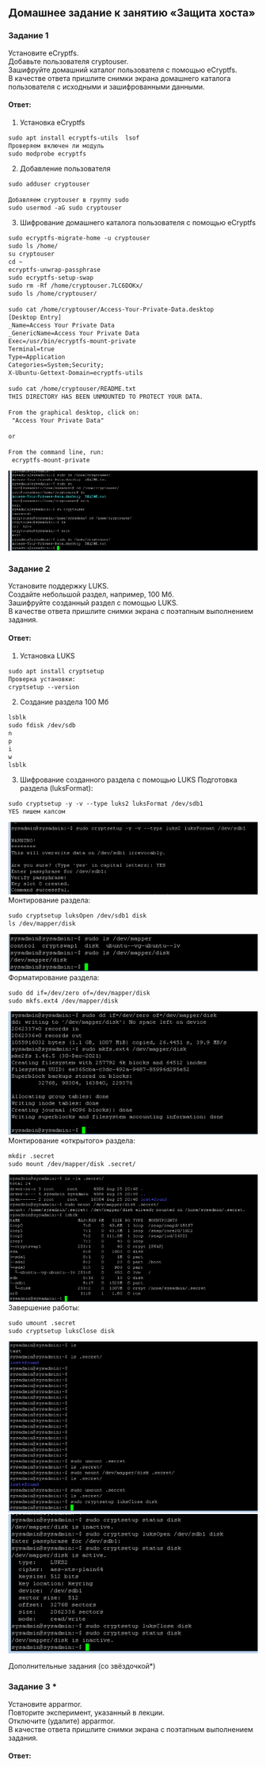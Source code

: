 ## Домашнее задание к занятию «Защита хоста»  

### Задание 1  
Установите eCryptfs.  
Добавьте пользователя cryptouser.  
Зашифруйте домашний каталог пользователя с помощью eCryptfs.  
В качестве ответа пришлите снимки экрана домашнего каталога пользователя с исходными и зашифрованными данными.  

#### Ответ:  
1. Установка eCryptfs  
```
sudo apt install ecryptfs-utils  lsof
Проверяем включен ли модуль
sudo modprobe ecryptfs
```
2. Добавление пользователя
```
sudo adduser cryptouser

Добавляем cryptouser в группу sudo
sudo usermod -aG sudo cryptouser
```
3. Шифрование домашнего каталога пользователя с помощью eCryptfs  
```
sudo ecryptfs-migrate-home -u cryptouser
sudo ls /home/
su cryptouser
cd ~
ecryptfs-unwrap-passphrase
sudo ecryptfs-setup-swap
sudo rm -Rf /home/cryptouser.7LC6DOKx/
sudo ls /home/cryptouser/

sudo cat /home/cryptouser/Access-Your-Private-Data.desktop
[Desktop Entry]
_Name=Access Your Private Data
_GenericName=Access Your Private Data
Exec=/usr/bin/ecryptfs-mount-private
Terminal=true
Type=Application
Categories=System;Security;
X-Ubuntu-Gettext-Domain=ecryptfs-utils

sudo cat /home/cryptouser/README.txt
THIS DIRECTORY HAS BEEN UNMOUNTED TO PROTECT YOUR DATA.

From the graphical desktop, click on:
 "Access Your Private Data"

or

From the command line, run:
 ecryptfs-mount-private
```
![](https://github.com/networksuperman/netology_dev_ops/blob/main/vuln_and_attacks/img/13_2_1.png)  

### Задание 2  
Установите поддержку LUKS.  
Создайте небольшой раздел, например, 100 Мб.  
Зашифруйте созданный раздел с помощью LUKS.  
В качестве ответа пришлите снимки экрана с поэтапным выполнением задания.  

#### Ответ:  
1. Установка LUKS  
```
sudo apt install cryptsetup 
Проверка установки:
cryptsetup --version
```
2. Создание раздела 100 Мб  
```
lsblk
sudo fdisk /dev/sdb
n
p
i
w
lsblk
```
3. Шифрование созданного раздела с помощью LUKS
Подготовка раздела (luksFormat):
```
sudo cryptsetup -y -v --type luks2 luksFormat /dev/sdb1
YES пишем капсом
```
![](https://github.com/networksuperman/netology_dev_ops/blob/main/vuln_and_attacks/img/13_2_2_1.png)  
Монтирование раздела:  
```
sudo cryptsetup luksOpen /dev/sdb1 disk
ls /dev/mapper/disk
```
![](https://github.com/networksuperman/netology_dev_ops/blob/main/vuln_and_attacks/img/13_2_2_2.png)  
Форматирование раздела:  
```
sudo dd if=/dev/zero of=/dev/mapper/disk
sudo mkfs.ext4 /dev/mapper/disk 
```
![](https://github.com/networksuperman/netology_dev_ops/blob/main/vuln_and_attacks/img/13_2_2_3.png)  
Монтирование «открытого» раздела:  
```
mkdir .secret
sudo mount /dev/mapper/disk .secret/
```
![](https://github.com/networksuperman/netology_dev_ops/blob/main/vuln_and_attacks/img/13_2_2_4.png)  
Завершение работы:  
```
sudo umount .secret
sudo cryptsetup luksClose disk
```
![](https://github.com/networksuperman/netology_dev_ops/blob/main/vuln_and_attacks/img/13_2_2_5.png)  
![](https://github.com/networksuperman/netology_dev_ops/blob/main/vuln_and_attacks/img/13_2_2_6.png)  

Дополнительные задания (со звёздочкой*)  

### Задание 3 *  
Установите apparmor.  
Повторите эксперимент, указанный в лекции.  
Отключите (удалите) apparmor.  
В качестве ответа пришлите снимки экрана с поэтапным выполнением задания.  

#### Ответ:  

